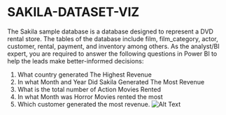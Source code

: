 # SAKILA-DATASET-VIZ


The Sakila sample database is a database designed to represent a DVD rental store. The tables of the database include film, film_category, actor, customer, rental, payment, and inventory among others.
As the analyst/BI expert, you are required to answer the following questions in Power BI to help the leads make better-informed decisions:


1. What country generated The Highest Revenue
2. In what Month and Year Did Sakila Generated The Most Revenue
3. What is the total number of Action Movies Rented
4. In what Month was Horror Movies rented the most
5. Which customer generated the most revenue.
![Alt Text](image_url)
